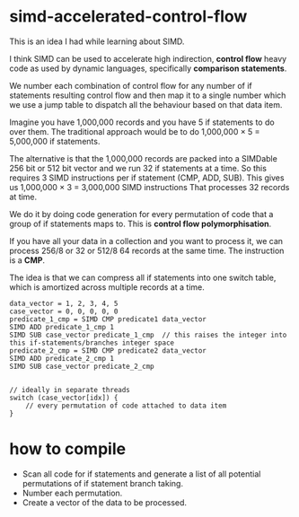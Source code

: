 # simd-accelerated-control-flow

This is an idea I had while learning about SIMD.

I think SIMD can be used to accelerate high indirection, **control flow** heavy code as used by dynamic languages, specifically **comparison statements**.

We number each combination of control flow for any number of if statements resulting control flow and then map it to a single number which we use a jump table to dispatch all the behaviour based on that data item.

Imagine you have 1,000,000 records and you have 5 if statements to do over them. The traditional approach would be to do 1,000,000 × 5 = 5,000,000 if statements.

The alternative is that the 1,000,000 records are packed into a SIMDable 256 bit or 512 bit vector and we run 32 if statements at a time. So this requires 3 SIMD instructions per if statement (CMP, ADD, SUB). This gives us 1,000,000 × 3 = 3,000,000 SIMD instructions That processes 32 records at time.

We do it by doing code generation for every permutation of code that a group of if statements maps to. This is **control flow polymorphisation**.

If you have all your data in a collection and you want to process it, we can process 256/8 or 32 or 512/8 64 records at the same time. The instruction is a **CMP**.

The idea is that we can compress all if statements into one switch table, which is amortized across multiple records at a time.

```
data_vector = 1, 2, 3, 4, 5
case_vector = 0, 0, 0, 0, 0
predicate_1_cmp = SIMD CMP predicate1 data_vector
SIMD ADD predicate_1_cmp 1
SIMD SUB case_vector predicate_1_cmp  // this raises the integer into this if-statements/branches integer space
predicate_2_cmp = SIMD CMP predicate2 data_vector
SIMD ADD predicate_2_cmp 1
SIMD SUB case_vector predicate_2_cmp


// ideally in separate threads
switch (case_vector[idx]) {
    // every permutation of code attached to data item
}
```

# how to compile

 * Scan all code for if statements and generate a list of all potential permutations of if statement branch taking.
 * Number each permutation.
 * Create a vector of the data to be processed.
